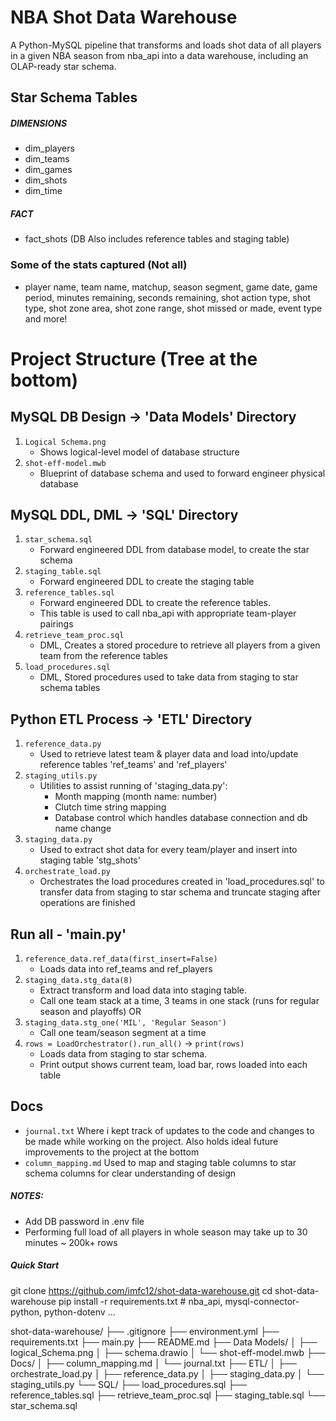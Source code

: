 # NBA Shot Data Warehouse
A Python-MySQL pipeline that transforms and loads shot data of all players in a given NBA season from nba_api into a data warehouse, including an OLAP-ready star schema.

## Star Schema Tables 
##### DIMENSIONS
- dim_players
- dim_teams
- dim_games
- dim_shots
- dim_time
##### FACT
- fact_shots
(DB Also includes reference tables and staging table)

### Some of the stats captured (Not all)
- player name, team name, matchup, season segment, game date, game period, minutes remaining, seconds remaining, shot action type, shot type, shot zone area, shot zone range, shot missed or made, event type and more!

# Project Structure (Tree at the bottom)
## MySQL DB Design -> 'Data Models' Directory
1. `Logical Schema.png` 
    - Shows logical-level model of database structure
2. `shot-eff-model.mwb` 
    - Blueprint of database schema and used to forward engineer physical database

## MySQL DDL, DML -> 'SQL' Directory
1. `star_schema.sql`
    - Forward engineered DDL from database model, to create the star schema
2. `staging_table.sql`
    - Forward engineered DDL to create the staging table
3. `reference_tables.sql`
    - Forward engineered DDL to create the reference tables. 
    - This table is used to call nba_api with appropriate team-player pairings
4. `retrieve_team_proc.sql`
    - DML, Creates a stored procedure to retrieve all players from a given team from the reference tables
5. `load_procedures.sql`
    - DML, Stored procedures used to take data from staging to star schema tables

## Python ETL Process -> 'ETL' Directory
1. `reference_data.py`
    - Used to retrieve latest team & player data and load into/update reference tables 'ref_teams' and 'ref_players'
2. `staging_utils.py`
    - Utilities to assist running of 'staging_data.py':
        * Month mapping (month name: number)
        * Clutch time string mapping
        * Database control which handles database connection and db name change
3. `staging_data.py`
    - Used to extract shot data for every team/player and insert into staging table 'stg_shots'
4. `orchestrate_load.py`
    - Orchestrates the load procedures created in 'load_procedures.sql' to transfer data from staging to star schema and truncate staging after operations are finished

## Run all - 'main.py'
1. `reference_data.ref_data(first_insert=False)`
    - Loads data into ref_teams and ref_players
2. `staging_data.stg_data(8)`
    - Extract transform and load data into staging table.
    - Call one team stack at a time, 3 teams in one stack (runs for regular season and playoffs)
    OR
2. `staging_data.stg_one('MIL', 'Regular Season')`
    - Call one team/season segment at a time
3. `rows = LoadOrchestrator().run_all()` -> `print(rows)`
    - Loads data from staging to star schema. 
    - Print output shows current team, load bar, rows loaded into each table

## Docs
- `journal.txt` Where i kept track of updates to the code and changes to be made while working on the project. Also holds ideal future improvements to the project at the bottom
- `column_mapping.md` Used to map and staging table columns to star schema columns for clear understanding of design

##### NOTES:
* Add DB password in .env file
* Performing full load of all players in whole season may take up to 30 minutes ~ 200k+ rows

##### Quick Start
git clone https://github.com/imfc12/shot-data-warehouse.git
cd shot-data-warehouse
pip install -r requirements.txt      # nba_api, mysql-connector-python, python-dotenv …


shot-data-warehouse/
├── .gitignore
├── environment.yml
├── requirements.txt
├── main.py
├── README.md
├── Data Models/
│   ├── logical_Schema.png
│   ├── schema.drawio
│   └── shot-eff-model.mwb
├── Docs/
│   ├── column_mapping.md
│   └── journal.txt
├── ETL/
│   ├── orchestrate_load.py
│   ├── reference_data.py
│   ├── staging_data.py
│   └── staging_utils.py
└── SQL/
    ├── load_procedures.sql
    ├── reference_tables.sql
    ├── retrieve_team_proc.sql
    ├── staging_table.sql
    └── star_schema.sql
